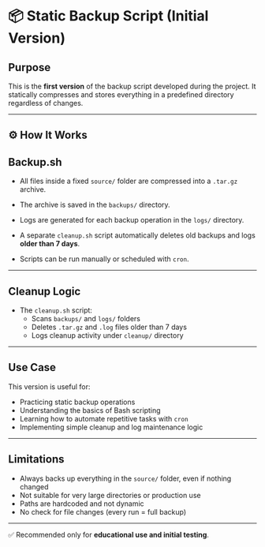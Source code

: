 
# 📦 Static Backup Script (Initial Version)

## Purpose
This is the **first version** of the backup script developed during the project.
It statically compresses and stores everything in a predefined directory regardless of changes.

---

## ⚙️ How It Works

## Backup.sh
- All files inside a fixed `source/` folder are compressed into a `.tar.gz` archive.
- The archive is saved in the `backups/` directory.
- Logs are generated for each backup operation in the `logs/` directory.

- A separate `cleanup.sh` script automatically deletes old backups and logs **older than 7 days**.
- Scripts can be run manually or scheduled with `cron`.

---

## Cleanup Logic

- The `cleanup.sh` script:
  - Scans `backups/` and `logs/` folders
  - Deletes `.tar.gz` and `.log` files older than 7 days
  - Logs cleanup activity under `cleanup/` directory

---

##  Use Case

This version is useful for:

- Practicing static backup operations
- Understanding the basics of Bash scripting
- Learning how to automate repetitive tasks with `cron`
- Implementing simple cleanup and log maintenance logic

---

## Limitations

- Always backs up everything in the `source/` folder, even if nothing changed
- Not suitable for very large directories or production use
- Paths are hardcoded and not dynamic
- No check for file changes (every run = full backup)

---

✅ Recommended only for **educational use and initial testing**.

